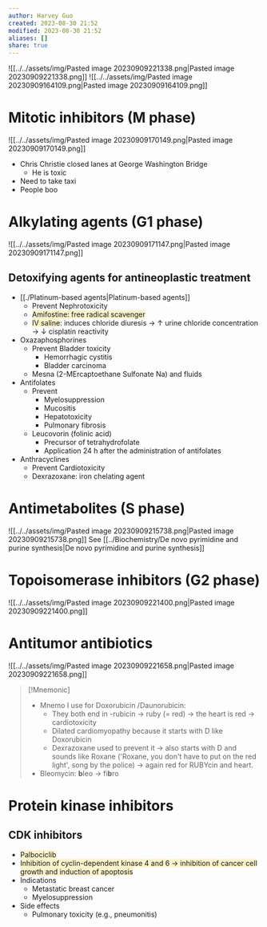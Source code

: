 ```yaml
---
author: Harvey Guo
created: 2023-08-30 21:52
modified: 2023-08-30 21:52
aliases: []
share: true
---
```

![[../../assets/img/Pasted image 20230909221338.png|Pasted image 20230909221338.png]]
![[../../assets/img/Pasted image 20230909164109.png|Pasted image 20230909164109.png]]
# Mitotic inhibitors (M phase)
![[../../assets/img/Pasted image 20230909170149.png|Pasted image 20230909170149.png]]
- Chris Christie closed lanes at George Washington Bridge
	- He is toxic
- Need to take taxi
- People boo
# Alkylating agents (G1 phase)
![[../../assets/img/Pasted image 20230909171147.png|Pasted image 20230909171147.png]]
## Detoxifying agents for antineoplastic treatment
- [[./Platinum-based agents|Platinum-based agents]]
	- Prevent Nephrotoxicity
	- <span style="background:rgba(240, 200, 0, 0.2)">Amifostine: free radical scavenger</span>
	- <span style="background:rgba(240, 200, 0, 0.2)">IV saline</span>: induces chloride diuresis → ↑ urine chloride concentration → ↓ cisplatin reactivity
- Oxazaphosphorines
	- Prevent Bladder toxicity
		- Hemorrhagic cystitis
		- Bladder carcinoma
	- Mesna (2-MErcaptoethane Sulfonate Na) and fluids
- Antifolates
	- Prevent
		- Myelosuppression
		- Mucositis
		- Hepatotoxicity
		- Pulmonary fibrosis
	- Leucovorin (folinic acid)
		- Precursor of tetrahydrofolate
		- Application 24 h after the administration of antifolates
- Anthracyclines
	- Prevent Cardiotoxicity
	- Dexrazoxane: iron chelating agent
# Antimetabolites (S phase)
![[../../assets/img/Pasted image 20230909215738.png|Pasted image 20230909215738.png]]
See [[../Biochemistry/De novo pyrimidine and purine synthesis|De novo pyrimidine and purine synthesis]]
# Topoisomerase inhibitors (G2 phase)
![[../../assets/img/Pasted image 20230909221400.png|Pasted image 20230909221400.png]]
# Antitumor antibiotics
![[../../assets/img/Pasted image 20230909221658.png|Pasted image 20230909221658.png]]
>[!Mnemonic] 
>- Mnemo I use for Doxorubicin /Daunorubicin:
> 	- They both end in -rubicin -> ruby (= red) -> the heart is red -> cardiotoxicity
> 	- Dilated cardiomyopathy because it starts with D like Doxorubicin
> 	- Dexrazoxane used to prevent it -> also starts with D and sounds like Roxane ('Roxane, you don't have to put on the red light', song by the police) -> again red for RUBYcin and heart.
> - Bleomycin: **b**leo -> fi**b**ro
# Protein kinase inhibitors
## CDK inhibitors
- <span style="background:rgba(240, 200, 0, 0.2)">Palbociclib</span>
- <span style="background:rgba(240, 200, 0, 0.2)">Inhibition of cyclin-dependent kinase 4 and 6 → inhibition of cancer cell growth and induction of apoptosis</span>
- Indications
	- Metastatic breast cancer
	- Myelosuppression
- Side effects
	- Pulmonary toxicity (e.g., pneumonitis)